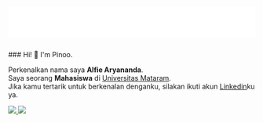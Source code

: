<h1 align="center">
  <img src="https://raw.githubusercontent.com/pinoo-star/pinoo-star/master/nama.svg" alt="Alfie Aryananda" />
</h1>
### Hi! 👋 I'm Pinoo. 

Perkenalkan nama saya **Alfie Aryananda**.\
Saya seorang **Mahasiswa** di [Universitas Mataram](https://unram.ac.id/?amp/).\
Jika kamu tertarik untuk berkenalan denganku, silakan ikuti akun [Linkedin](https://www.linkedin.com/in/alfiearyananda/)ku ya.
 
<p align="left">
<a href="https://github.com/gilangadhan">
  <img height="180em" src="https://github-readme-stats-eight-theta.vercel.app/api?username=gilangadhan&show_icons=true&theme=algolia&include_all_commits=true&count_private=true"/>
  <img height="180em" src="https://github-readme-stats-eight-theta.vercel.app/api/top-langs/?username=gilangadhan&layout=compact&langs_count=8&theme=algolia"/>
</a>
</p>
